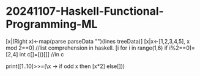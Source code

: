 # 20241107-Haskell-Functional-Programming-ML

[x|(Right x)<-map(parse parseData "")(lines treeData)]  [x|x<-[1,2,3,4,5], x mod 2==0]  //list comprehension in haskell.  [i for i in range(1,6) if i%2==0]=[2,4] int c[]=[()[]] //in c 

print([1..10]>>=(\x -> if odd x then [x*2] else[]))
